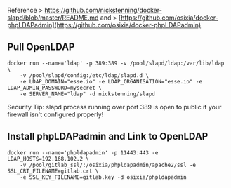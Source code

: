 Reference > https://github.com/nickstenning/docker-slapd/blob/master/README.md
      and > [https://github.com/osixia/docker-phpLDAPadmin](https://github.com/osixia/docker-phpLDAPadmin) 

## Pull OpenLDAP

	docker run --name='ldap' -p 389:389 -v /pool/slapd/ldap:/var/lib/ldap \
		-v /pool/slapd/config:/etc/ldap/slapd.d \
		-e LDAP_DOMAIN="esse.io" -e LDAP_ORGANISATION="esse.io" -e LDAP_ADMIN_PASSWORD=mysecret \
		-e SERVER_NAME="ldap" -d nickstenning/slapd

Security Tip: slapd process running over port 389 is open to public if your firewall isn't configured properly!

## Install phpLDAPadmin and Link to OpenLDAP

	docker run --name='phpldapadmin' -p 11443:443 -e LDAP_HOSTS=192.168.102.2 \
		-v /pool/gitlab_ssl/:/osixia/phpldapadmin/apache2/ssl -e SSL_CRT_FILENAME=gitlab.crt \
		-e SSL_KEY_FILENAME=gitlab.key -d osixia/phpldapadmin
